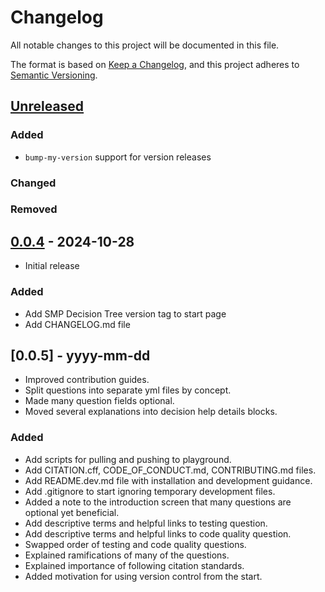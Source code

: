 # Changelog

All notable changes to this project will be documented in this file.

The format is based on [Keep a Changelog](https://keepachangelog.com/en/1.1.0/),
and this project adheres to [Semantic Versioning](https://semver.org/spec/v2.0.0.html).

## [Unreleased]

### Added

- `bump-my-version` support for version releases

### Changed

### Removed

## [0.0.4] - 2024-10-28

- Initial release

### Added

- Add SMP Decision Tree version tag to start page
- Add CHANGELOG.md file

## [0.0.5] - yyyy-mm-dd

- Improved contribution guides.
- Split questions into separate yml files by concept.
- Made many question fields optional.
- Moved several explanations into decision help details blocks.

### Added

- Add scripts for pulling and pushing to playground.
- Add CITATION.cff, CODE_OF_CONDUCT.md, CONTRIBUTING.md files.
- Add README.dev.md file with installation and development guidance.
- Add .gitignore to start ignoring temporary development files.
- Added a note to the introduction screen that many questions are optional yet beneficial.
- Add descriptive terms and helpful links to testing question.
- Add descriptive terms and helpful links to code quality question.
- Swapped order of testing and code quality questions.
- Explained ramifications of many of the questions.
- Explained importance of following citation standards.
- Added motivation for using version control from the start.

[unreleased]: https://github.com/SS-NES/docassemble-SMPDecisionTree/compare/v0.0.4...HEAD
[0.0.4]: https://github.com/SS-NES/docassemble-SMPDecisionTree/releases/tag/v0.0.4
